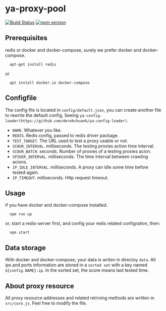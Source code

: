 # ya-proxy-pool

[![Build Status](https://travis-ci.org/derekchuank/ya-proxy-pool.svg?branch=master)](https://travis-ci.org/derekchuank/ya-proxy-pool)
[![npm version](https://badge.fury.io/js/ya-proxy-pool.svg)](http://badge.fury.io/js/ya-proxy-pool)

## Prerequisites

  redis or docker and docker-compose, surely we prefer docker and docker-compose.

```
  apt-get install redis
```

or

```
  apt install docker.io docker-compose
```

## Configfile
  The config file is located in `config/default.json`, you can create another file to rewrite the default config, Seeing `ya-config-loader(https://github.com/derekchuank/ya-config-loader)`.
  - `NAME`. Whatever you like.
  - `REDIS`. Redis config, passed to redis driver package. 
  - `TEST_TARGET`. The URL used to test a proxy usable or not.
  - `SCOUR_INTERVAL`. milliseconds. The testing proxies action time interval.
  - `SCOUR_BATCH`. seconds. Number of proxies of a testing proxies acion.
  - `SPIDER_INTERVAL`. milliseconds. The time interval between crawling acions.
  - `IP_IDLE_INTERVAL`. milliseconds. A proxy can idle some time before tested again.
  - `IP_TIMEOUT`. milliseconds. Http request timeout.

## Usage
  if you have docker and docker-compose installed.
```
  npm run up
```

  or, start a redis-server first, and config your redis related configration, then:
```
  npm start
```

## Data storage
  With docker and docker-compose, your data is writen in directoy `data`. All ips and ports information are stored in a `sorted set` with a key named `${config.NAME}:ip`. In the sorted set, the score means last tested time.

## About proxy resource
  All proxy resource addresses and related retriving methods are written in `src/core.js`. Feel free to modify the file.
